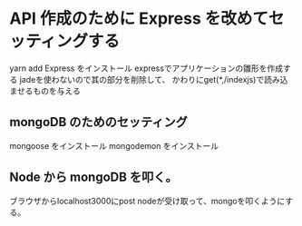 # API 作成のために Express を改めてセッティングする

yarn add Express をインストール
expressでアプリケーションの雛形を作成する
jadeを使わないので其の部分を削除して、
かわりにget(*,/indexjs)で読み込ませるものを与える

## mongoDB のためのセッティング
mongoose をインストール
mongodemon をインストール

## Node から mongoDB を叩く。

ブラウザからlocalhost3000にpost
nodeが受け取って、mongoを叩くようにする。
